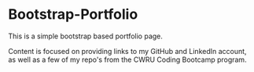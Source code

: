 # Bootstrap-Portfolio

This is a simple bootstrap based portfolio page.

Content is focused on providing links to my GitHub and LinkedIn account,
as well as a few of my repo's from the CWRU Coding Bootcamp program.